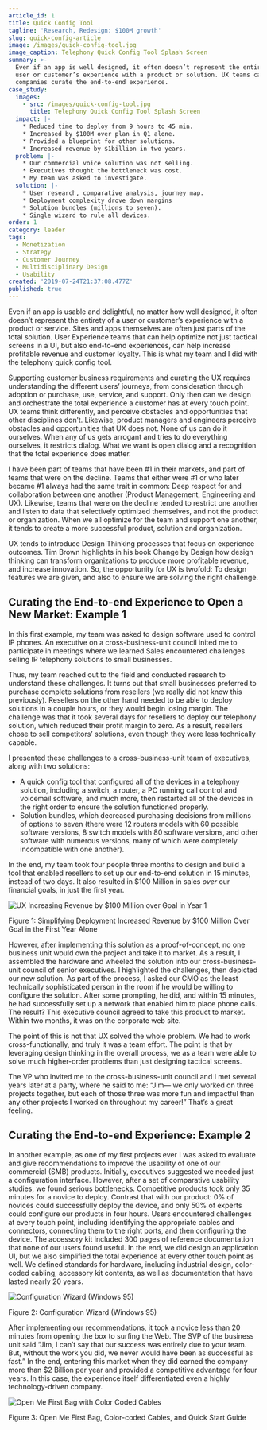```yaml
---
article_id: 1
title: Quick Config Tool
tagline: 'Research, Redesign: $100M growth'
slug: quick-config-article
image: /images/quick-config-tool.jpg
image_caption: Telephony Quick Config Tool Splash Screen
summary: >-
  Even if an app is well designed, it often doesn’t represent the entirety of a
  user or customer’s experience with a product or solution. UX teams can help
  companies curate the end-to-end experience.
case_study:
  images:
    - src: /images/quick-config-tool.jpg
      title: Telephony Quick Config Tool Splash Screen
  impact: |-
    * Reduced time to deploy from 9 hours to 45 min.
    * Increased by $100M over plan in Q1 alone.
    * Provided a blueprint for other solutions.
    * Increased revenue by $1billion in two years.
  problem: |-
    * Our commercial voice solution was not selling.
    * Executives thought the bottleneck was cost.
    * My team was asked to investigate.
  solution: |-
    * User research, comparative analysis, journey map.
    * Deployment complexity drove down margins
    * Solution bundles (millions to seven).
    * Single wizard to rule all devices.
order: 1
category: leader
tags:
  - Monetization
  - Strategy
  - Customer Journey
  - Multidisciplinary Design
  - Usability
created: '2019-07-24T21:37:08.477Z'
published: true
---
```

Even if an app is usable and delightful, no matter how well designed, it often doesn’t represent the entirety of a user or customer’s experience with a product or service. Sites and apps themselves are often just parts of the total solution. User Experience teams that can help optimize not just tactical screens in a UI, but also end-to-end experiences, can help increase profitable revenue and customer loyalty. This is what my team and I did with the telephony quick config tool.

Supporting customer business requirements and curating the UX requires understanding the different users’ journeys, from consideration through adoption or purchase, use, service, and support. Only then can we design and orchestrate the total experience a customer has at every touch point. UX teams think differently, and perceive obstacles and opportunities that other disciplines don’t. Likewise, product managers and engineers perceive obstacles and opportunities that UX does not. None of us can do it ourselves. When any of us gets arrogant and tries to do everything ourselves, it restricts dialog. What we want is open dialog and a recognition that the total experience does matter.

I have been part of teams that have been #1 in their markets, and part of teams that were on the decline. Teams that either were #1 or who later became #1 always had the same trait in common: Deep respect for and collaboration between one another (Product Management, Engineering and UX). Likewise, teams that were on the decline tended to restrict one another and listen to data that selectively optimized themselves, and not the product or organization. When we all optimize for the team and support one another, it tends to create a more successful product, solution and organization.

UX tends to introduce Design Thinking processes that focus on experience outcomes. Tim Brown highlights in his book Change by Design how design thinking can transform organizations to produce more profitable revenue, and increase innovation. So, the opportunity for UX is twofold: To design features we are given, and also to ensure we are solving the right challenge.

## Curating the End-to-end Experience to Open a New Market: Example 1

In this first example, my team was asked to design software used to control IP phones. An executive on a cross-business-unit council inited me to participate in meetings where we learned Sales encountered challenges selling IP telephony solutions to small businesses.

Thus, my team reached out to the field and conducted research to understand these challenges. It turns out that small businesses preferred to purchase complete solutions from resellers (we really did not know this previously). Resellers on the other hand needed to be able to deploy solutions in a couple hours, or they would begin losing margin. The challenge was that it took several days for resellers to deploy our telephony solution, which reduced their profit margin to zero. As a result, resellers chose to sell competitors’ solutions, even though they were less technically capable.

I presented these challenges to a cross-business-unit team of executives, along with two solutions:

* A quick config tool that configured all of the devices in a telephony solution, including a switch, a router, a PC running call control and voicemail software, and much more, then restarted all of the devices in the right order to ensure the solution functioned properly.
* Solution bundles, which decreased purchasing decisions from millions of options to seven (there were 12 routers models with 60 possible software versions, 8 switch models with 80 software versions, and other software with numerous versions, many of which were completely incompatible with one another).

In the end, my team took four people three months to design and build a tool that enabled resellers to set up our end-to-end solution in 15 minutes, instead of two days. It also resulted in $100 Million in sales _over_ our financial goals, in just the first year.

![UX Increasing Revenue by $100 Million over Goal in Year 1](/images/Commercial-Voice.jpg)

Figure 1: Simplifying Deployment Increased Revenue by $100 Million Over Goal in the First Year Alone

However, after implementing this solution as a proof-of-concept, no one business unit would own the project and take it to market. As a result, I assembled the hardware and wheeled the solution into our cross-business-unit council of senior executives. I highlighted the challenges, then depicted our new solution. As part of the process, I asked our CMO as the least technically sophisticated person in the room if he would be willing to configure the solution. After some prompting, he did, and within 15 minutes, he had successfully set up a network that enabled him to place phone calls. The result? This executive council agreed to take this product to market. Within two months, it was on the corporate web site.

The point of this is not that UX solved the whole problem. We had to work cross-functionally, and truly it was a team effort. The point is that by leveraging design thinking in the overall process, we as a team were able to solve much higher-order problems than just designing tactical screens.

The VP who invited me to the cross-business-unit council and I met several years later at a party, where he said to me: “Jim— we only worked on three projects together, but each of those three was more fun and impactful than any other projects I worked on throughout my career!” That’s a great feeling.

## Curating the End-to-end Experience: Example 2

In another example, as one of my first projects ever I was asked to evaluate and give recommendations to improve the usability of one of our commercial (SMB) products. Initially, executives suggested we needed just a configuration interface. However, after a set of comparative usability studies, we found serious bottlenecks. Competitive products took only 35 minutes for a novice to deploy. Contrast that with our product: 0% of novices could successfully deploy the device, and only 50% of experts could configure our products in four hours. Users encountered challenges at every touch point, including identifying the appropriate cables and connectors, connecting them to the right ports, and then configuring the device. The accessory kit included 300 pages of reference documentation that none of our users found useful. In the end, we did design an application UI, but we also simplified the total experience at every other touch point as well. We defined standards for hardware, including industrial design, color-coded cabling, accessory kit contents, as well as documentation that have lasted nearly 20 years.

![Configuration Wizard (Windows 95)](/images/FastStep-Wizard.png)

Figure 2: Configuration Wizard (Windows 95)

After implementing our recommendations, it took a novice less than 20 minutes from opening the box to surfing the Web. The SVP of the business unit said “Jim, I can’t say that our success was entirely due to your team. But, without the work you did, we never would have been as successful as fast.” In the end, entering this market when they did earned the company more than $2 Billion per year and provided a competitive advantage for four years. In this case, the experience itself differentiated even a highly technology-driven company.

![Open Me First Bag with Color Coded Cables](/images/Accessory-Kit.jpg)

Figure 3: Open Me First Bag, Color-coded Cables, and Quick Start Guide
